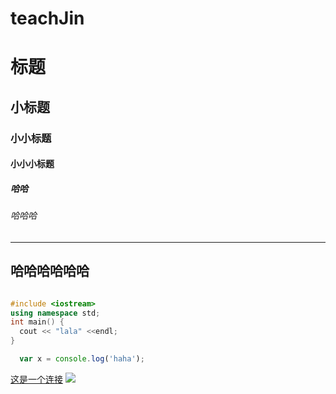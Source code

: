 # teachJin
# 标题
## 小标题
### 小小标题
#### 小小小标题
##### 哈哈
###### 哈哈哈
---
哈哈哈哈哈哈
---

```cpp

#include <iostream>
using namespace std;
int main() {
  cout << "lala" <<endl;
}
```

```js
  var x = console.log('haha');
```

[这是一个连接](http://baidu.com)
![](http://pic37.nipic.com/20140108/4499633_002352052000_2.jpg)
